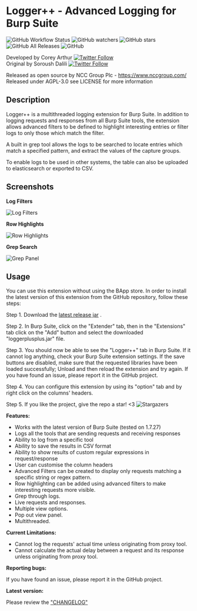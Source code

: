 Logger++ - Advanced Logging for Burp Suite
=======================
![GitHub Workflow Status](https://img.shields.io/github/workflow/status/nccgroup/LoggerPlusPlus/Java%20CI%20with%20Gradle?style=for-the-badge) ![GitHub watchers](https://img.shields.io/github/watchers/nccgroup/loggerplusplus?label=Watchers&style=for-the-badge) ![GitHub stars](https://img.shields.io/github/stars/nccgroup/loggerplusplus?style=for-the-badge) ![GitHub All Releases](https://img.shields.io/github/downloads/nccgroup/loggerplusplus/total?style=for-the-badge)
![GitHub](https://img.shields.io/github/license/nccgroup/loggerplusplus?style=for-the-badge)

Developed by Corey Arthur  [![Twitter Follow](https://img.shields.io/twitter/follow/CoreyD97?style=social)](https://twitter.com/coreyd97/)  
Original by Soroush Dalili  [![Twitter Follow](https://img.shields.io/twitter/follow/irsdl?style=social)](https://twitter.com/irsdl/)

Released as open source by NCC Group Plc - https://www.nccgroup.com/  
Released under AGPL-3.0 see LICENSE for more information  

Description
----

Logger++ is a multithreaded logging extension for Burp Suite. In addition to logging requests and responses from all Burp Suite tools, the extension allows advanced filters to be defined to highlight interesting entries or filter logs to only those which match the filter.

A built in grep tool allows the logs to be searched to locate entries which match a specified pattern, and extract the values of the capture groups.

To enable logs to be used in other systems, the table can also be uploaded to elasticsearch or exported to CSV.

Screenshots
----------------------

<b>Log Filters</b>

![Log Filters](images/filters.png)

<b>Row Highlights</b>

![Row Highlights](images/colorfilters.png)

<b>Grep Search</b>

![Grep Panel](images/grep.png)


Usage
----
You can use this extension without using the BApp store. In order to install the latest version of this extension from the GitHub repository, follow these steps:

Step 1. Download the [latest release jar](https://github.com/nccgroup/LoggerPlusPlus/releases/latest) .

Step 2. In Burp Suite, click on the "Extender" tab, then in the "Extensions" tab click on the "Add" button and select the downloaded "loggerplusplus.jar" file.

Step 3. You should now be able to see the "Logger++" tab in Burp Suite. If it cannot log anything, check your Burp Suite extension settings. If the save buttons are disabled, make sure that the requested libraries have been loaded successfully; Unload and then reload the extension and try again. If you have found an issue, please report it in the GitHub project.

Step 4. You can configure this extension by using its "option" tab and by right click on the columns' headers.

Step 5. If you like the project, give the repo a star! <3
![Stargazers](https://starchart.cc/nccgroup/LoggerPlusPlus.svg)

<b>Features:</b>

- Works with the latest version of Burp Suite (tested on 1.7.27)
- Logs all the tools that are sending requests and receiving responses
- Ability to log from a specific tool
- Ability to save the results in CSV format
- Ability to show results of custom regular expressions in request/response
- User can customise the column headers
- Advanced Filters can be created to display only requests matching a specific string or regex pattern.
- Row highlighting can be added using advanced filters to make interesting requests more visible.
- Grep through logs.
- Live requests and responses.
- Multiple view options.
- Pop out view panel.
- Multithreaded.

<b>Current Limitations:</b>

- Cannot log the requests' actual time unless originating from proxy tool.
- Cannot calculate the actual delay between a request and its response unless originating from proxy tool.

<b>Reporting bugs:</b>

If you have found an issue, please report it in the GitHub project.


<b>Latest version:</b>

Please review the ["CHANGELOG"](CHANGELOG)
